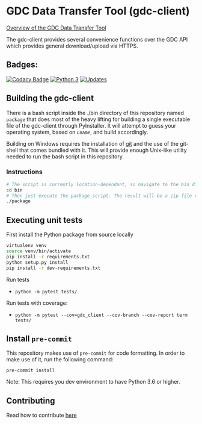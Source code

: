 # GDC Data Transfer Tool (gdc-client)

[Overview of the GDC Data Transfer Tool](https://gdc.cancer.gov/access-data/gdc-data-transfer-tool)

The gdc-client provides several convenience functions over the GDC API which provides general download/upload via HTTPS.

## Badges:
[![Codacy Badge](https://api.codacy.com/project/badge/Grade/bd6edccc96fe40bba154086169b3d237)](https://www.codacy.com/app/NCI-GDC/gdc-client?utm_source=github.com&amp;utm_medium=referral&amp;utm_content=NCI-GDC/gdc-client&amp;utm_campaign=Badge_Grade)
[![Python 3](https://pyup.io/repos/github/NCI-GDC/gdc-client/python-3-shield.svg)](https://pyup.io/repos/github/NCI-GDC/gdc-client/)
[![Updates](https://pyup.io/repos/github/NCI-GDC/gdc-client/shield.svg)](https://pyup.io/repos/github/NCI-GDC/gdc-client/)

## Building the gdc-client

There is a bash script inside the ./bin directory of this repository named `package` that does most of the heavy lifting for building a single executable file of the gdc-client through PyInstaller. It will attempt to guess your operating system, based on `uname`, and build accordingly.

Building on Windows requires the installation of [git](https://git-scm.com/downloads) and the use of the git-shell that comes bundled with it. This will provide enough Unix-like utility needed to run the bash script in this repository.

### Instructions 

```bash
# The script is currently location-dependant, so navigate to the bin directory.
cd bin
# Then just execute the package script. The result will be a zip file containing your executable.
./package
```

## Executing unit tests

First install the Python package from source locally

```bash
virtualenv venv
source venv/bin/activate
pip install -r requirements.txt
python setup.py install
pip install -r dev-requirements.txt
```

Run tests
- `python -m pytest tests/`

Run tests with coverage:
- `python -m pytest --cov=gdc_client --cov-branch --cov-report term tests/`

## Install `pre-commit`

This repository makes use of `pre-commit` for code formatting.
In order to make use of it, run the following command:
```
pre-commit install
```

Note: This requires you dev environment to have Python 3.6 or higher.

## Contributing

Read how to contribute [here](https://github.com/NCI-GDC/portal-ui/blob/develop/CONTRIBUTING.md)
